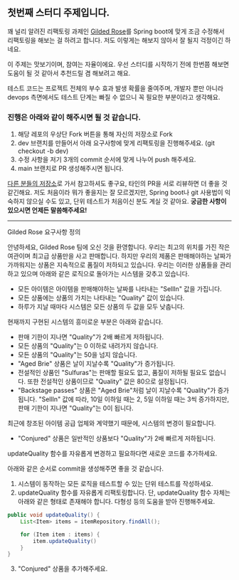 ## 첫번째 스터디 주제입니다.

꽤 널리 알려진 리팩토링 과제인 [Gilded Rose](https://github.com/emilybache/GildedRose-Refactoring-Kata)를 Spring boot에 맞게 조금 수정해서 리팩토링을 해보는 걸 하려고 합니다.
저도 이렇게는 해보지 않아서 잘 될지 걱정이긴 하네요.


이 주제는 맛보기이며, 참여는 자율이에요. 우선 스터디를 시작하기 전에 한번쯤 해보면 도움이 될 것 같아서 추천드릴 겸 해보려고 해요.

테스트 코드는 프로젝트 전체의 부수 효과 발생 확률을 줄여주며, 개발자 뿐만 아니라 devops 측면에서도 테스트 단계는 빠질 수 없으니 꼭 필요한 부분이라고 생각해요.

### 진행은 아래와 같이 해주시면 될 것 같습니다.

1. 해당 레포의 우상단 Fork 버튼을 통해 자신의 저장소로 Fork
2. dev 브랜치를 만들어서 아래 요구사항에 맞게 리팩토링을 진행해주세요. (git checkout -b dev)
3. 수정 사항을 저기 3개의 commit 순서에 맞게 나누어 push 해주세요.
4. main 브랜치로 PR 생성해주시면 됩니다.

[다른 분들의 저장소](https://github.com/21kyu/study-guam/network/members)로 가서 참고하셔도 좋구요, 타인의 PR을 서로 리뷰하면 더 좋을 것 같긴해요.
저도 처음이라 뭐가 좋을지는 잘 모르겠지만, Spring boot나 git 사용법이 익숙하지 않으실 수도 있고, 단위 테스트가 처음이신 분도 계실 것 같아요.
**궁금한 사항이 있으시면 언제든 말씀해주세요!**

---

Gilded Rose 요구사항 정의

안녕하세요, Gilded Rose 팀에 오신 것을 환영합니다.
우리는 최고의 위치를 가진 작은 여관이며 최고급 상품만을 사고 판매합니다.
하지만 우리의 제품은 판매해야하는 날짜가 가까워지는 상품은 지속적으로 품질이 저하되고 있습니다.
우리는 이러한 상품들을 관리하고 있으며 아래와 같은 로직으로 돌아가는 시스템을 갖추고 있습니다.

- 모든 아이템은 아이템을 판매해야하는 날짜를 나타내는 "SellIn" 값을 가집니다.
- 모든 상품에는 상품의 가치는 나타내는 "Quality" 값이 있습니다.
- 하루가 지날 때마다 시스템은 모든 상품의 두 값을 모두 낮춥니다.

현재까지 구현된 시스템의 흥미로운 부분은 아래와 같습니다.

- 판매 기한이 지나면 "Quality"가 2배 빠르게 저하됩니다.
- 모든 상품의 "Quality"는 0 이하로 내려가지 않습니다.
- 모든 상품의 "Quality"는 50을 넘지 않습니다.
- "Aged Brie" 상품은 날이 지날수록 "Quality"가 증가됩니다.
- 전설적인 상품인 "Sulfuras"는 판매할 필요도 없고, 품질이 저하될 필요도 없습니다. 또한 전설적인 상품이므로 "Quality" 값은 80으로 설정됩니다.
- "Backstage passes" 상품은 "Aged Brie"처럼 날이 지날수록 "Quality"가 증가됩니다.
  "SellIn" 값에 따라, 10일 이하일 때는 2, 5일 이하일 때는 3씩 증가하지만, 판매 기한이 지나면 "Quality"는 0이 됩니다.
  
최근에 창조된 아이템 공급 업체와 계약했기 때문에, 시스템의 변경이 필요합니다.

- "Conjured" 상품은 일반적인 상품보다 "Quality"가 2배 빠르게 저하됩니다.

updateQuality 함수를 자유롭게 변경하고 필요하다면 새로운 코드를 추가하세요.

아래와 같은 순서로 commit을 생성해주면 좋을 것 같습니다.
1. 시스템이 동작하는 모든 로직을 테스트할 수 있는 단위 테스트를 작성하세요.
2. updateQuality 함수를 자유롭게 리팩토링합니다. 단, updateQuality 함수 자체는 아래와 같은 형태로 존재해야 합니다. 다형성 등의 도움을 받아 진행해주세요.
```java
public void updateQuality() {
    List<Item> items = itemRepository.findAll();

    for (Item item : items) {
        item.updateQuality()
    }
}
```
3. "Conjured" 상품을 추가해주세요.